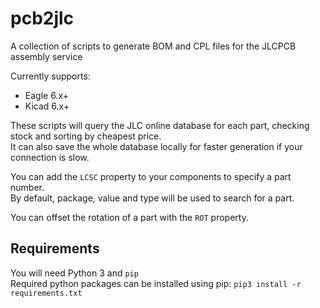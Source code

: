 # pcb2jlc

A collection of scripts to generate BOM and CPL files for the JLCPCB assembly service

Currently supports:
* Eagle 6.x+
* Kicad 6.x+

These scripts will query the JLC online database for each part, checking stock and sorting by cheapest price.  
It can also save the whole database locally for faster generation if your connection is slow.  

You can add the `LCSC` property to your components to specify a part number.  
By default, package, value and type will be used to search for a part.  

You can offset the rotation of a part with the `ROT` property. 

## Requirements

You will need Python 3 and `pip`  
Required python packages can be installed using pip: `pip3 install -r requirements.txt`
